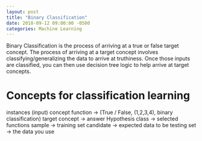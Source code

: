 ```yaml
---
layout: post
title: "Binary Classification"
date: 2018-09-12 09:00:00 -0500
categories: Machine Learning
---
```


Binary Classification is the process of arriving at a true or false target concept.
The process of arriving at a target concept involves classifying/generalizing the data to arrive at truthiness.
Once those inputs are classified, you can then use decision tree logic to help arrive at target concepts.
 

# Concepts for classification learning
instances (input)
concept function -> (True / False, (1,2,3,4), binary classification)
target concept -> answer
Hypothesis class -> selected functions
sample -> training set
candidate -> expected data to be 
testing set -> the data you use